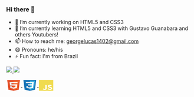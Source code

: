 ### Hi there 👋
- 🔭 I’m currently working on HTML5 and CSS3
- 🌱 I’m currently learning HTML5 and CSS3 with Gustavo Guanabara and others Youtubers!
- 📫 How to reach me: georgelucas1402@gmail.com
- 😄 Pronouns: he/his
- ⚡ Fun fact: I'm from Brazil

<div>
  <a href="https://github.com/George-Lucas-Lazarim">
  <img height="160em" src="https://github-readme-stats.vercel.app/api/top-langs/?username=George-Lucas-Lazarim&layout=compact&langs_count=16&theme=dark"/>
  <img height="160em" src="https://github-readme-stats.vercel.app/api?username=George-Lucas-Lazarim&show_icons=true&theme=dark&include_all_commits=true&count_private=true"/>
</div>
<div style="display: inline_block"><br>
  <img align="center" alt="Rafa-HTML" height="30" width="40" src="https://raw.githubusercontent.com/devicons/devicon/master/icons/html5/html5-original.svg">
  <img align="center" alt="Rafa-CSS" height="30" width="40" src="https://raw.githubusercontent.com/devicons/devicon/master/icons/css3/css3-original.svg">
  <img align="center" alt="Rafa-Js" height="30" width="40" src="https://raw.githubusercontent.com/devicons/devicon/master/icons/javascript/javascript-plain.svg">
</div>
